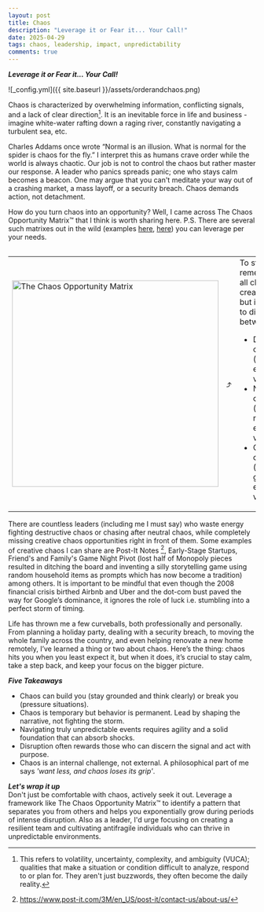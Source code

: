 ```yaml
---
layout: post
title: Chaos
description: "Leverage it or Fear it... Your Call!"
date: 2025-04-29
tags: chaos, leadership, impact, unpredictability
comments: true
---
```


***Leverage it or Fear it... Your Call!***

![_config.yml]({{ site.baseurl }}/assets/orderandchaos.png)

Chaos is characterized by overwhelming information, conflicting signals, and a lack of clear direction[^1]. It is an inevitable force in life and business - imagine white-water rafting down a raging river, constantly navigating a turbulent sea, etc.

Charles Addams once wrote “Normal is an illusion. What is normal for the spider is chaos for the fly.” I interpret this as humans crave order while the world is always chaotic. Our job is not to control the chaos but rather master our response. A leader who panics spreads panic; one who stays calm becomes a beacon. One may argue that you can't meditate your way out of a crashing market, a mass layoff, or a security breach. Chaos demands action, not detachment.

How do you turn chaos into an opportunity? Well, I came across The Chaos Opportunity Matrix™ that I think is worth sharing here. P.S. There are several such matrixes out in the wild (examples [here](https://www.linkedin.com/pulse/from-chaos-clarity-how-prioritization-matrix-revolutionizes-kxfjf/), [here](https://medium.com/illumination/turn-chaos-into-opportunity-c3697b01336b)) you can leverage per your needs.

<table style="border: 0px; padding: 15px 0 0 0;">
  <tr>
    <td style="width: 50%">
      <img src="{{ site.baseurl }}/assets/The Chaos Opportunity Matrix.jpg" alt="The Chaos Opportunity Matrix" title="The Chaos Opportunity Matrix" width="420" height="420" />
    </td>
    <td style="width: 5%;">
      <span style="font-size:20px;">&#10548;</span>
    </td>
    <td style="width: 45%; vertical-align: top;">
      To start off, remember, not all chaos is created equal but it is critical to distinguish between:
<ul style="list-style-type: disc;">
  <li>Destructive chaos (which erases value)</li>
  <li>Neutral chaos (which redistributes existing value)</li>
  <li>Creative chaos (which generates entirely new value)</li>
</ul>
    </td>
  </tr>
</table>

There are countless leaders (including me I must say) who waste energy fighting destructive chaos or chasing after neutral chaos, while completely missing creative chaos opportunities right in front of them. Some examples of creative chaos I can share are Post-It Notes [^2], Early-Stage Startups, Friend's and Family's Game Night Pivot (lost half of Monopoly pieces resulted in ditching the board and inventing a silly storytelling game using random household items as prompts which has now become a tradition) among others. It is important to be mindful that even though the 2008 financial crisis birthed Airbnb and Uber and the dot-com bust paved the way for Google’s dominance, it ignores the role of luck i.e. stumbling into a perfect storm of timing.

Life has thrown me a few curveballs, both professionally and personally. From planning a holiday party, dealing with a security breach, to moving the whole family across the country, and even helping renovate a new home remotely, I’ve learned a thing or two about chaos. Here’s the thing: chaos hits you when you least expect it, but when it does, it’s crucial to stay calm, take a step back, and keep your focus on the bigger picture.

***Five Takeaways***
- Chaos can build you (stay grounded and think clearly) or break you (pressure situations).
- Chaos is temporary but behavior is permanent. Lead by shaping the narrative, not fighting the storm.
- Navigating truly unpredictable events requires agility and a solid foundation that can absorb shocks.
- Disruption often rewards those who can discern the signal and act with purpose.
- Chaos is an internal challenge, not external. A philosophical part of me says *'want less, and chaos loses its grip'*.

***Let's wrap it up***\
Don't just be comfortable with chaos, actively seek it out. Leverage a framework like The Chaos Opportunity Matrix™ to identify a pattern that separates you from others and helps you exponentially grow during periods of intense disruption. Also as a leader, I'd urge focusing on creating a resilient team and cultivating antifragile individuals who can thrive in unpredictable environments.

[^1]: This refers to volatility, uncertainty, complexity, and ambiguity (VUCA); qualities that make a situation or condition difficult to analyze, respond to or plan for. They aren't just buzzwords, they often become the daily reality.
[^2]: https://www.post-it.com/3M/en_US/post-it/contact-us/about-us/
